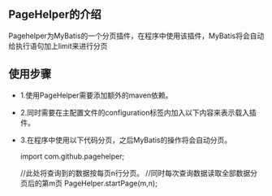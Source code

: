 ## PageHelper的介绍
Pagehelper为MyBatis的一个分页插件，在程序中使用该插件，MyBatis将会自动给执行语句加上limit来进行分页

## 使用步骤
* 1.使用PageHelper需要添加额外的maven依赖。

* 2.同时需要在主配置文件的configuration标签内加入以下内容来表示载入插件。


    <plugins>
        <plugin interceptor="com.github.pagehelper.PageInterceptor">
    </plugins>

* 3.在程序中使用以下代码分页，之后MyBatis的操作将会自动分页。

    
    import com.github.pagehelper;
    
    //此处将查询到的数据按每页n行分页。
    //同时每次查询数据读取全部数据分页后的第m页
    PageHelper.startPage(m,n);

